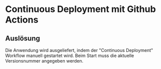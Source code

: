 # Continuous Deployment mit Github Actions

## Auslösung

Die Anwendung wird ausgeliefert, indem der "Continuous Deployment" Workflow manuell gestartet wird. Beim Start muss die aktuelle Versionsnummer angegeben werden.
